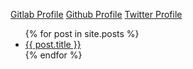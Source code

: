 [Gitlab Profile](https://gitlab.com/alptunga)
[Github Profile](https://github.com/alptunga/)
[Twitter Profile](https://twitter.com/arcanuslink)




<ul>
  {% for post in site.posts %}
    <li>
      <a href="{{ post.url }}">{{ post.title }}</a>
    </li>
  {% endfor %}
</ul>

